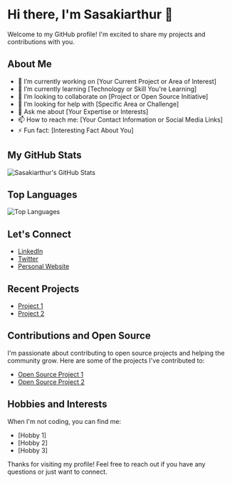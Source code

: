 # Hi there, I'm Sasakiarthur 👋

Welcome to my GitHub profile! I'm excited to share my projects and contributions with you.

## About Me

- 🔭 I’m currently working on [Your Current Project or Area of Interest]
- 🌱 I’m currently learning [Technology or Skill You're Learning]
- 👯 I’m looking to collaborate on [Project or Open Source Initiative]
- 🤔 I’m looking for help with [Specific Area or Challenge]
- 💬 Ask me about [Your Expertise or Interests]
- 📫 How to reach me: [Your Contact Information or Social Media Links]
- ⚡ Fun fact: [Interesting Fact About You]

## My GitHub Stats

![Sasakiarthur's GitHub Stats](https://github-readme-stats.vercel.app/api?username=Sasakiarthur&show_icons=true&theme=radical)

## Top Languages

![Top Languages](https://github-readme-stats.vercel.app/api/top-langs/?username=Sasakiarthur&layout=compact&theme=radical)

## Let's Connect

- [LinkedIn](https://www.linkedin.com/in/yourprofile/)
- [Twitter](https://twitter.com/yourhandle/)
- [Personal Website](https://yourwebsite.com/)

## Recent Projects

- [Project 1](https://github.com/Sasakiarthur/project1)
- [Project 2](https://github.com/Sasakiarthur/project2)

## Contributions and Open Source

I'm passionate about contributing to open source projects and helping the community grow. Here are some of the projects I've contributed to:

- [Open Source Project 1](https://github.com/repository/project1)
- [Open Source Project 2](https://github.com/repository/project2)

## Hobbies and Interests

When I'm not coding, you can find me:

- [Hobby 1]
- [Hobby 2]
- [Hobby 3]

Thanks for visiting my profile! Feel free to reach out if you have any questions or just want to connect.
